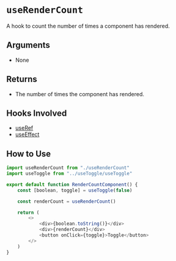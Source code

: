 # `useRenderCount`

A hook to count the number of times a component has rendered.

## Arguments

- None

## Returns

- The number of times the component has rendered.

## Hooks Involved

- [useRef](https://react.dev/reference/react/useRef)
- [useEffect](https://react.dev/reference/react/useEffect)

## How to Use

```js
import useRenderCount from "./useRenderCount"
import useToggle from "../useToggle/useToggle"

export default function RenderCountComponent() {
    const [boolean, toggle] = useToggle(false)

    const renderCount = useRenderCount()

    return (
        <>
            <div>{boolean.toString()}</div>
            <div>{renderCount}</div>
            <button onClick={toggle}>Toggle</button>
        </>
    )
}
```